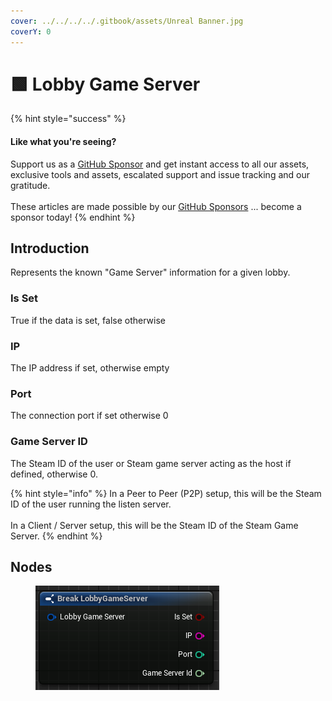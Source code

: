 ```yaml
---
cover: ../../../../.gitbook/assets/Unreal Banner.jpg
coverY: 0
---
```


# 🟩 Lobby Game Server

{% hint style="success" %}
#### Like what you're seeing?

Support us as a [GitHub Sponsor](../../../../become-a-sponsor/) and get instant access to all our assets, exclusive tools and assets, escalated support and issue tracking and our gratitude.\
\
These articles are made possible by our [GitHub Sponsors](../../../../become-a-sponsor/) ... become a sponsor today!
{% endhint %}

## Introduction

Represents the known "Game Server" information for a given lobby.&#x20;

### Is Set

True if the data is set, false otherwise

### IP

The IP address if set, otherwise empty

### Port

The connection port if set otherwise 0

### Game Server ID

The Steam ID of the user or Steam game server acting as the host if defined, otherwise 0.

{% hint style="info" %}
In a Peer to Peer (P2P) setup, this will be the Steam ID of the user running the listen server.\
\
In a Client / Server setup, this will be the Steam ID of the Steam Game Server.
{% endhint %}

## Nodes

<figure><img src="../../../../.gitbook/assets/image (3) (1) (1) (1) (1) (1) (1) (1) (1) (1) (1) (1) (1) (1) (1) (1).png" alt=""><figcaption></figcaption></figure>
